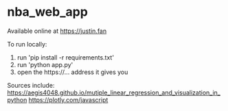 # nba_web_app
Available online at https://justin.fan

To run locally:
1) run 'pip install -r requirements.txt'
2) run 'python app.py'
3) open the https://... address it gives you

Sources include:
https://aegis4048.github.io/mutiple_linear_regression_and_visualization_in_python
https://plotly.com/javascript

